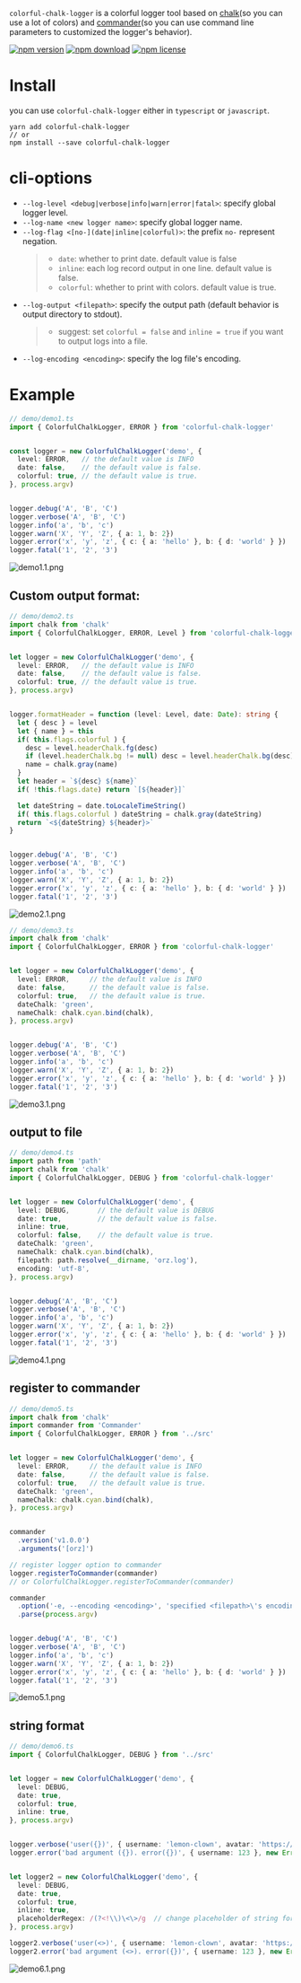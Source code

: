`colorful-chalk-logger` is a colorful logger tool based on [chalk](https://github.com/chalk/chalk)(so you can use a lot of colors) and [commander](https://github.com/tj/commander.js)(so you can use command line parameters to customized the logger's behavior).


[![npm version](https://img.shields.io/npm/v/colorful-chalk-logger.svg)](https://www.npmjs.com/package/colorful-chalk-logger)
[![npm download](https://img.shields.io/npm/dm/colorful-chalk-logger.svg)](https://www.npmjs.com/package/colorful-chalk-logger)
[![npm license](https://img.shields.io/npm/l/colorful-chalk-logger.svg)](https://www.npmjs.com/package/colorful-chalk-logger)


# Install
you can use `colorful-chalk-logger` either in `typescript` or `javascript`.
```shell
yarn add colorful-chalk-logger
// or
npm install --save colorful-chalk-logger
```


# cli-options
* `--log-level <debug|verbose|info|warn|error|fatal>`: specify global logger level.
* `--log-name <new logger name>`: specify global logger name.
* `--log-flag <[no-](date|inline|colorful)>`: the prefix `no-` represent negation.
  > - `date`: whether to print date. default value is false
  > - `inline`: each log record output in one line. default value is false.
  > - `colorful`: whether to print with colors. default value is true.
* `--log-output <filepath>`: specify the output path (default behavior is output directory to stdout).
  > - suggest: set `colorful = false` and `inline = true` if you want to output logs into a file.
* `--log-encoding <encoding>`: specify the log file's encoding.


# Example
```typescript
// demo/demo1.ts
import { ColorfulChalkLogger, ERROR } from 'colorful-chalk-logger'


const logger = new ColorfulChalkLogger('demo', {
  level: ERROR,   // the default value is INFO
  date: false,    // the default value is false.
  colorful: true, // the default value is true.
}, process.argv)


logger.debug('A', 'B', 'C')
logger.verbose('A', 'B', 'C')
logger.info('a', 'b', 'c')
logger.warn('X', 'Y', 'Z', { a: 1, b: 2})
logger.error('x', 'y', 'z', { c: { a: 'hello' }, b: { d: 'world' } })
logger.fatal('1', '2', '3')
```
![demo1.1.png](https://raw.githubusercontent.com/lemon-clown/colorful-chalk-logger/master/screenshots/demo1.1.png)

## Custom output format:
```typescript
// demo/demo2.ts
import chalk from 'chalk'
import { ColorfulChalkLogger, ERROR, Level } from 'colorful-chalk-logger'


let logger = new ColorfulChalkLogger('demo', {
  level: ERROR,   // the default value is INFO
  date: false,    // the default value is false.
  colorful: true, // the default value is true.
}, process.argv)


logger.formatHeader = function (level: Level, date: Date): string {
  let { desc } = level
  let { name } = this
  if( this.flags.colorful ) {
    desc = level.headerChalk.fg(desc)
    if (level.headerChalk.bg != null) desc = level.headerChalk.bg(desc)
    name = chalk.gray(name)
  }
  let header = `${desc} ${name}`
  if( !this.flags.date) return `[${header}]`

  let dateString = date.toLocaleTimeString()
  if( this.flags.colorful ) dateString = chalk.gray(dateString)
  return `<${dateString} ${header}>`
}


logger.debug('A', 'B', 'C')
logger.verbose('A', 'B', 'C')
logger.info('a', 'b', 'c')
logger.warn('X', 'Y', 'Z', { a: 1, b: 2})
logger.error('x', 'y', 'z', { c: { a: 'hello' }, b: { d: 'world' } })
logger.fatal('1', '2', '3')
```
![demo2.1.png](https://raw.githubusercontent.com/lemon-clown/colorful-chalk-logger/master/screenshots/demo2.1.png)

```typescript
// demo/demo3.ts
import chalk from 'chalk'
import { ColorfulChalkLogger, ERROR } from 'colorful-chalk-logger'


let logger = new ColorfulChalkLogger('demo', {
  level: ERROR,     // the default value is INFO
  date: false,      // the default value is false.
  colorful: true,   // the default value is true.
  dateChalk: 'green',
  nameChalk: chalk.cyan.bind(chalk),
}, process.argv)


logger.debug('A', 'B', 'C')
logger.verbose('A', 'B', 'C')
logger.info('a', 'b', 'c')
logger.warn('X', 'Y', 'Z', { a: 1, b: 2})
logger.error('x', 'y', 'z', { c: { a: 'hello' }, b: { d: 'world' } })
logger.fatal('1', '2', '3')
```
![demo3.1.png](https://raw.githubusercontent.com/lemon-clown/colorful-chalk-logger/master/screenshots/demo3.1.png)

## output to file
```typescript
// demo/demo4.ts
import path from 'path'
import chalk from 'chalk'
import { ColorfulChalkLogger, DEBUG } from 'colorful-chalk-logger'


let logger = new ColorfulChalkLogger('demo', {
  level: DEBUG,       // the default value is DEBUG
  date: true,         // the default value is false.
  inline: true,
  colorful: false,    // the default value is true.
  dateChalk: 'green',
  nameChalk: chalk.cyan.bind(chalk),
  filepath: path.resolve(__dirname, 'orz.log'),
  encoding: 'utf-8',
}, process.argv)


logger.debug('A', 'B', 'C')
logger.verbose('A', 'B', 'C')
logger.info('a', 'b', 'c')
logger.warn('X', 'Y', 'Z', { a: 1, b: 2})
logger.error('x', 'y', 'z', { c: { a: 'hello' }, b: { d: 'world' } })
logger.fatal('1', '2', '3')
```
![demo4.1.png](https://raw.githubusercontent.com/lemon-clown/colorful-chalk-logger/master/screenshots/demo4.1.png)


## register to commander
```typescript
// demo/demo5.ts
import chalk from 'chalk'
import commander from 'Commander'
import { ColorfulChalkLogger, ERROR } from '../src'


let logger = new ColorfulChalkLogger('demo', {
  level: ERROR,     // the default value is INFO
  date: false,      // the default value is false.
  colorful: true,   // the default value is true.
  dateChalk: 'green',
  nameChalk: chalk.cyan.bind(chalk),
}, process.argv)


commander
  .version('v1.0.0')
  .arguments('[orz]')

// register logger option to commander
logger.registerToCommander(commander)
// or ColorfulChalkLogger.registerToCommander(commander)

commander
  .option('-e, --encoding <encoding>', 'specified <filepath>\'s encoding')
  .parse(process.argv)


logger.debug('A', 'B', 'C')
logger.verbose('A', 'B', 'C')
logger.info('a', 'b', 'c')
logger.warn('X', 'Y', 'Z', { a: 1, b: 2})
logger.error('x', 'y', 'z', { c: { a: 'hello' }, b: { d: 'world' } })
logger.fatal('1', '2', '3')
```
![demo5.1.png](https://raw.githubusercontent.com/lemon-clown/colorful-chalk-logger/master/screenshots/demo5.1.png)


## string format
```typescript
// demo/demo6.ts
import { ColorfulChalkLogger, DEBUG } from '../src'


let logger = new ColorfulChalkLogger('demo', {
  level: DEBUG,
  date: true,
  colorful: true,
  inline: true,
}, process.argv)


logger.verbose('user({})', { username: 'lemon-clown', avatar: 'https://avatars0.githubusercontent.com/u/42513619?s=400&u=d878f4532bb5749979e18f3696b8985b90e9f78b&v=4' })
logger.error('bad argument ({}). error({})', { username: 123 }, new Error('username is invalid'))


let logger2 = new ColorfulChalkLogger('demo', {
  level: DEBUG,
  date: true,
  colorful: true,
  inline: true,
  placeholderRegex: /(?<!\\)\<\>/g  // change placeholder of string format
}, process.argv)

logger2.verbose('user(<>)', { username: 'lemon-clown', avatar: 'https://avatars0.githubusercontent.com/u/42513619?s=400&u=d878f4532bb5749979e18f3696b8985b90e9f78b&v=4' })
logger2.error('bad argument (<>). error({})', { username: 123 }, new Error('username is invalid'))
```
![demo6.1.png](https://raw.githubusercontent.com/lemon-clown/colorful-chalk-logger/master/screenshots/demo6.1.png)


